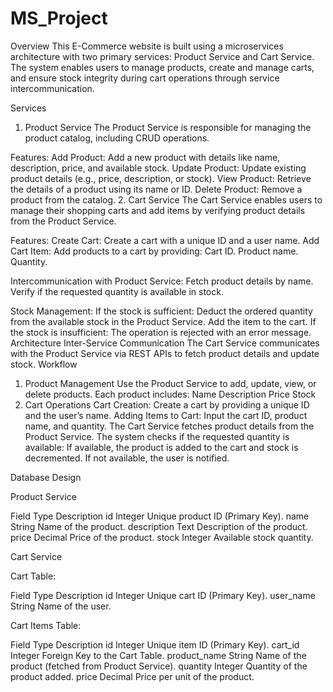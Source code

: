 # MS_Project
Overview
This E-Commerce website is built using a microservices architecture with two primary services: Product Service and Cart Service. The system enables users to manage products, create and manage carts, and ensure stock integrity during cart operations through service intercommunication.

Services
1. Product Service
The Product Service is responsible for managing the product catalog, including CRUD operations.

Features:
Add Product: Add a new product with details like name, description, price, and available stock.
Update Product: Update existing product details (e.g., price, description, or stock).
View Product: Retrieve the details of a product using its name or ID.
Delete Product: Remove a product from the catalog.
2. Cart Service
The Cart Service enables users to manage their shopping carts and add items by verifying product details from the Product Service.

Features:
Create Cart:
Create a cart with a unique ID and a user name.
Add Cart Item:
Add products to a cart by providing:
Cart ID.
Product name.
Quantity.

Intercommunication with Product Service:
Fetch product details by name.
Verify if the requested quantity is available in stock.

Stock Management:
If the stock is sufficient:
Deduct the ordered quantity from the available stock in the Product Service.
Add the item to the cart.
If the stock is insufficient:
The operation is rejected with an error message.
Architecture
Inter-Service Communication
The Cart Service communicates with the Product Service via REST APIs to fetch product details and update stock.
Workflow
1. Product Management
Use the Product Service to add, update, view, or delete products.
Each product includes:
Name
Description
Price
Stock
2. Cart Operations
Cart Creation:
Create a cart by providing a unique ID and the user’s name.
Adding Items to Cart:
Input the cart ID, product name, and quantity.
The Cart Service fetches product details from the Product Service.
The system checks if the requested quantity is available:
If available, the product is added to the cart and stock is decremented.
If not available, the user is notified.

Database Design

Product Service

Field	Type	Description
id	Integer	Unique product ID (Primary Key).
name	String	Name of the product.
description	Text	Description of the product.
price	Decimal	Price of the product.
stock	Integer	Available stock quantity.

Cart Service

Cart Table:

Field	Type	Description
id	Integer	Unique cart ID (Primary Key).
user_name	String	Name of the user.

Cart Items Table:

Field	Type	Description
id	Integer	Unique item ID (Primary Key).
cart_id	Integer	Foreign Key to the Cart Table.
product_name	String	Name of the product (fetched from Product Service).
quantity	Integer	Quantity of the product added.
price	Decimal	Price per unit of the product.
